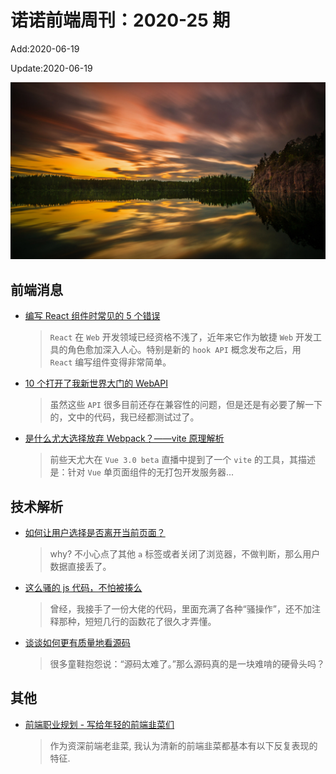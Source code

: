 <!--
 * @Description: 2020-25
 * @Author: zoeblow
 * @Email: wangfuyuan@nnuo.com
 * @Date: 2020-06-12 19:10:25
 * @LastEditors: zoeblow
 * @LastEditTime: 2020-06-19 17:09:28
 * @FilePath: \nuofe-weekly\2020\weekly-25.md
 -->

# 诺诺前端周刊：2020-25 期

Add:2020-06-19

Update:2020-06-19

![202025](../images/2020/202025.jpg)

## 前端消息

- [编写 React 组件时常见的 5 个错误](https://www.infoq.cn/article/ZTLzd1LFkB0lMh5mVXyy)

  > `React` 在 `Web` 开发领域已经资格不浅了，近年来它作为敏捷 `Web` 开发工具的角色愈加深入人心。特别是新的 `hook API` 概念发布之后，用 `React` 编写组件变得非常简单。

- [10 个打开了我新世界大门的 WebAPI](https://mp.weixin.qq.com/s/XV6LR2dAqI2EEDO6d_qxgg)

  > 虽然这些 `API` 很多目前还存在兼容性的问题，但是还是有必要了解一下的，文中的代码，我已经都测试过了。

- [是什么尤大选择放弃 Webpack？——vite 原理解析](https://juejin.im/post/5ea2361de51d454714428b44)

  > 前些天尤大在 `Vue 3.0 beta` 直播中提到了一个 `vite` 的工具，其描述是：针对 `Vue` 单页面组件的无打包开发服务器...

## 技术解析

- [如何让用户选择是否离开当前页面？](https://mp.weixin.qq.com/s/UnO_ByuXjtTSXDf7JEz21A)

  > why? 不小心点了其他 `a` 标签或者关闭了浏览器，不做判断，那么用户数据直接丢了。

- [这么骚的 js 代码，不怕被揍么](https://juejin.im/post/5e044eb5f265da33b50748c8)

  > 曾经，我接手了一份大佬的代码，里面充满了各种“骚操作”，还不加注释那种，短短几行的函数花了很久才弄懂。

- [谈谈如何更有质量地看源码](https://mp.weixin.qq.com/s/goB0iaZmfi7o9uwcTaeDmQ)

  > 很多童鞋抱怨说：“源码太难了。”那么源码真的是一块难啃的硬骨头吗？

<!-- ## 业界新闻

- [BootStrap 5.0 将放弃支持 IE](https://mp.weixin.qq.com/s/r8DVkzl7gfFm2YSmGHC4-g)

  > 最近，BootStrap 团队成员 XhmikosR 在 GitHub 上透露，BS 5 将放弃支持 IE 浏览器。 -->

## 其他

- [前端职业规划 - 写给年轻的前端韭菜们](https://mp.weixin.qq.com/s/lQdURo8p-_C2TSrdk1sRvA)

  > 作为资深前端老韭菜, 我认为清新的前端韭菜都基本有以下反复表现的特征.
